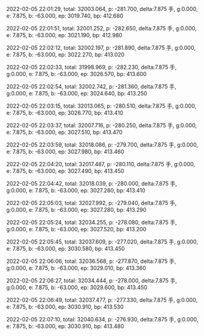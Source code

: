 2022-02-05 22:01:29, total: 32003.064, p: -281.700, delta:7.875 手, g:0.000, e: 7.875, b: -63.000, ep: 3019.740, bp: 412.680

2022-02-05 22:01:51, total: 32001.252, p: -282.650, delta:7.875 手, g:0.000, e: 7.875, b: -63.000, ep: 3021.190, bp: 412.980

2022-02-05 22:02:12, total: 32002.197, p: -281.890, delta:7.875 手, g:0.000, e: 7.875, b: -63.000, ep: 3022.270, bp: 413.020

2022-02-05 22:02:33, total: 31998.969, p: -282.230, delta:7.875 手, g:0.000, e: 7.875, b: -63.000, ep: 3026.570, bp: 413.600

2022-02-05 22:02:54, total: 32002.742, p: -281.360, delta:7.875 手, g:0.000, e: 7.875, b: -63.000, ep: 3024.640, bp: 413.250

2022-02-05 22:03:15, total: 32013.065, p: -280.510, delta:7.875 手, g:0.000, e: 7.875, b: -63.000, ep: 3026.770, bp: 413.410

2022-02-05 22:03:37, total: 32007.716, p: -280.250, delta:7.875 手, g:0.000, e: 7.875, b: -63.000, ep: 3027.510, bp: 413.470

2022-02-05 22:03:59, total: 32018.086, p: -279.700, delta:7.875 手, g:0.000, e: 7.875, b: -63.000, ep: 3027.980, bp: 413.460

2022-02-05 22:04:20, total: 32017.487, p: -280.110, delta:7.875 手, g:0.000, e: 7.875, b: -63.000, ep: 3027.490, bp: 413.450

2022-02-05 22:04:42, total: 32018.039, p: -280.000, delta:7.875 手, g:0.000, e: 7.875, b: -63.000, ep: 3027.280, bp: 413.410

2022-02-05 22:05:03, total: 32027.992, p: -279.040, delta:7.875 手, g:0.000, e: 7.875, b: -63.000, ep: 3027.280, bp: 413.290

2022-02-05 22:05:24, total: 32034.255, p: -278.080, delta:7.875 手, g:0.000, e: 7.875, b: -63.000, ep: 3027.520, bp: 413.200

2022-02-05 22:05:45, total: 32037.609, p: -277.020, delta:7.875 手, g:0.000, e: 7.875, b: -63.000, ep: 3030.580, bp: 413.450

2022-02-05 22:06:06, total: 32036.568, p: -277.870, delta:7.875 手, g:0.000, e: 7.875, b: -63.000, ep: 3029.010, bp: 413.360

2022-02-05 22:06:27, total: 32034.444, p: -278.000, delta:7.875 手, g:0.000, e: 7.875, b: -63.000, ep: 3029.600, bp: 413.450

2022-02-05 22:06:49, total: 32037.477, p: -277.330, delta:7.875 手, g:0.000, e: 7.875, b: -63.000, ep: 3030.910, bp: 413.530

2022-02-05 22:07:10, total: 32040.634, p: -276.930, delta:7.875 手, g:0.000, e: 7.875, b: -63.000, ep: 3030.910, bp: 413.480